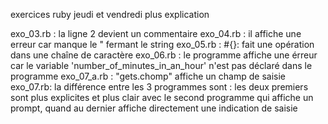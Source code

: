 exercices ruby jeudi et vendredi plus explication

exo_03.rb : la ligne 2 devient un commentaire
exo_04.rb : il affiche une erreur car manque le " fermant le string
exo_05.rb : #{}: fait une opération dans une chaîne de caractère
exo_06.rb : le programme affiche une érreur car le variable 'number_of_minutes_in_an_hour' n'est pas déclaré dans le programme
exo_07_a.rb : "gets.chomp" affiche un champ de saisie
exo_07.rb: la différence entre les 3 programmes sont : les deux premiers sont plus explicites et plus clair avec le second 					programme qui affiche un prompt, quand au dernier affiche directement une indication de saisie